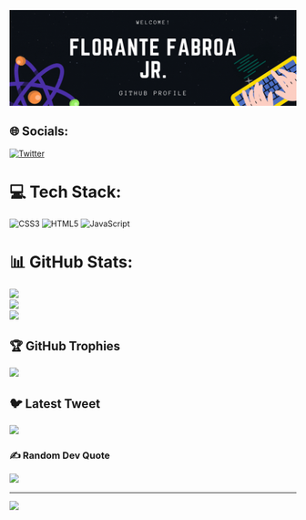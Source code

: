 [![MasterHead](https://raw.githubusercontent.com/yoyford/yoyford/main/welcome%20To%20My%20Profile%20(2).gif)](https://florfab.info/)


## 🌐 Socials:
[![Twitter](https://img.shields.io/badge/Twitter-%231DA1F2.svg?logo=Twitter&logoColor=white)](https://twitter.com/https://twitter.com/yoyliq) 

# 💻 Tech Stack:
![CSS3](https://img.shields.io/badge/css3-%231572B6.svg?style=for-the-badge&logo=css3&logoColor=white) ![HTML5](https://img.shields.io/badge/html5-%23E34F26.svg?style=for-the-badge&logo=html5&logoColor=white) ![JavaScript](https://img.shields.io/badge/javascript-%23323330.svg?style=for-the-badge&logo=javascript&logoColor=%23F7DF1E)
# 📊 GitHub Stats:
![](https://github-readme-stats.vercel.app/api?username=yoyford&theme=dark&hide_border=true&include_all_commits=false&count_private=false)<br/>
![](https://github-readme-streak-stats.herokuapp.com/?user=yoyford&theme=dark&hide_border=true)<br/>
![](https://github-readme-stats.vercel.app/api/top-langs/?username=yoyford&theme=dark&hide_border=true&include_all_commits=false&count_private=false&layout=compact)

## 🏆 GitHub Trophies
![](https://github-profile-trophy.vercel.app/?username=yoyford&theme=radical&no-frame=true&no-bg=true&margin-w=4)

## 🐦 Latest Tweet
[![](https://gtce.itsvg.in/api?username=https://twitter.com/yoyliq)](https://github.com/VishwaGauravIn/github-twitter-card-embed)

### ✍️ Random Dev Quote
![](https://quotes-github-readme.vercel.app/api?type=horizontal&theme=radical)

---
[![](https://visitcount.itsvg.in/api?id=yoyford&icon=2&color=0)](https://visitcount.itsvg.in)

<!-- Proudly created with GPRM ( https://gprm.itsvg.in ) -->
